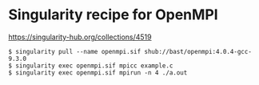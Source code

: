 

# Singularity recipe for OpenMPI

https://singularity-hub.org/collections/4519

```
$ singularity pull --name openmpi.sif shub://bast/openmpi:4.0.4-gcc-9.3.0
$ singularity exec openmpi.sif mpicc example.c
$ singularity exec openmpi.sif mpirun -n 4 ./a.out
```

